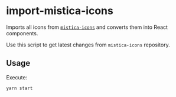 # import-mistica-icons

Imports all icons from [`mistica-icons`](https://github.com/Telefonica/mistica-icons) and converts them into
React components.

Use this script to get latest changes from `mistica-icons` repository.

## Usage

Execute:

```sh
yarn start
```

